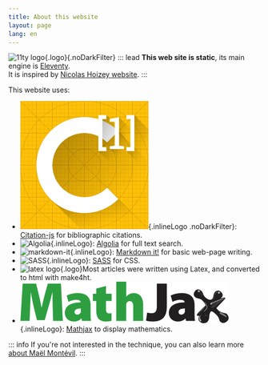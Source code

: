```yaml
---
title: About this website
layout: page
lang: en
---
```

![11ty logo](/assets/logos/eleventy.png){.logo}{.noDarkFilter}
::: lead
**This web site is static**, its main engine is [Eleventy](https://www.11ty.dev/).  
It is inspired by [Nicolas Hoizey website](https://nicolas-hoizey.com/). 
:::



This website uses: 

- ![test](logo.svg){.inlineLogo .noDarkFilter}: [Citation-js](https://citation.js.org/) for bibliographic citations.
- ![Algolia](/assets/logos/algolia.png){.inlineLogo}: [Algolia](https://www.algolia.com/) for full text search.
- ![markdown-it](/assets/logos/mdit.png){.inlineLogo}: [Markdown it!](https://github.com/markdown-it/markdown-it) for basic web-page writing.
- ![SASS](/assets/logos/sass.png){.inlineLogo}: [SASS](https://github.com/markdown-it/markdown-it) for CSS.
- ![latex logo](/assets/logos/LaTeX.svg){.logo}Most articles were written using Latex, and converted to html with make4ht.
- ![Mathjax](mj-logo.svg){.inlineLogo}: [Mathjax](https://citation.js.org/) to display mathematics.


::: info
If you're not interested in the technique, you can also learn more [about Maël Montévil](/about/).
:::


